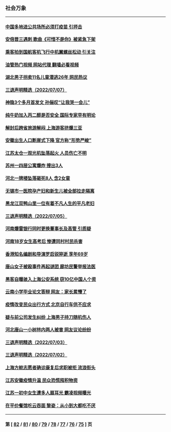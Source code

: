 ### 社会万象
---
#### [中国多地进公共场所必须打疫苗 引抨击](../../pages/ncid282/n13776384.md?07090445) 
#### [安倍晋三遇刺 歌曲《可惜不是你》被紧急下架](../../pages/ncid282/n13776346.md?07090445) 
#### [乘客拍到国航客机飞行中机翼螺丝松动 引关注](../../pages/ncid282/n13776327.md?07090445) 
#### [油管热门视频 网站代理 翻墙必看视频](http://209.222.30.114:81/youtube.html?07090445)
#### [湖北男子拐卖11名儿童潜逃26年 网民热议](../../pages/ncid282/n13776304.md?07090445) 
#### [三退声明精选（2022/07/07）](../../pages/ncid282/n13776162.md?07090445) 
#### [神隐3个多月首发文 孙俪叹“让我哭一会儿”](../../pages/ncid282/n13775210.md?07090445) 
#### [纯牛奶加入丙二醇是否安全 国际专家早有明论](../../pages/ncid282/n13774980.md?07090445) 
#### [解封后跨省旅游解闷 上海游客挤爆三亚](../../pages/ncid282/n13774985.md?07090445) 
#### [安徽出生人口断崖式下降 官方称“形势严峻”](../../pages/ncid282/n13775042.md?07090445) 
#### [江苏太仓一观光机坠落起火 人员伤亡不明](../../pages/ncid282/n13774807.md?07090445) 
#### [苏州一四层公寓爆炸 搜出3人](../../pages/ncid282/n13774770.md?07090445) 
#### [河北一牌楼坠落砸死8人 含2女童](../../pages/ncid282/n13774733.md?07090445) 
#### [无锡市一医院孕产妇和新生儿被全部拉走隔离](../../pages/ncid282/n13774701.md?07090445) 
#### [黑龙江双鸭山里一位有着不凡人生的平凡老妇](../../pages/ncid282/n13774224.md?07090445) 
#### [三退声明精选（2022/07/05）](../../pages/ncid282/n13774378.md?07090445) 
#### [河南爆雷银行同时更换董事长及高管 引质疑](../../pages/ncid282/n13773966.md?07090445) 
#### [河南18岁女生高考后 惨遭同村村民杀害](../../pages/ncid282/n13773887.md?07090445) 
#### [香港知名编剧和导演罗启锐猝逝 享年69岁](../../pages/ncid282/n13773515.md?07090445) 
#### [唐山女子被殴事件再起谜团 廊坊民警举报法医](../../pages/ncid282/n13773448.md?07090445) 
#### [黑客自曝骇入上海公安系统 窃10亿中国人个资](../../pages/ncid282/n13773395.md?07090445) 
#### [云南小学毕业论文答辩 网友：家长累懵了](../../pages/ncid282/n13773240.md?07090445) 
#### [疫情改变民众出行方式 北京自行车供不应求](../../pages/ncid282/n13773218.md?07090445) 
#### [疑与前公司发生纠纷 上海男子持刀随机伤人](../../pages/ncid282/n13773174.md?07090445) 
#### [河北唐山一小树林内两人被害 网友议论纷纷](../../pages/ncid282/n13773043.md?07090445) 
#### [三退声明精选（2022/07/03）](../../pages/ncid282/n13772953.md?07090445) 
#### [三退声明精选（2022/07/02）](../../pages/ncid282/n13772387.md?07090445) 
#### [上海方舱志愿者确诊康复后求职被拒 流浪街头](../../pages/ncid282/n13772134.md?07090445) 
#### [江苏安徽疫情升温 民众恐慌囤积物资](../../pages/ncid282/n13771992.md?07090445) 
#### [江苏一初中女生遭多人扇耳光 霸凌视频曝光](../../pages/ncid282/n13771912.md?07090445) 
#### [在平价餐馆吃云吞面 黎姿：从小到大都吃不厌](../../pages/ncid282/n13771717.md?07090445) 

---
#### 第 [ [82](./82.md?07090445) / [81](./81.md?07090445) / [80](./80.md?07090445) / [79](./79.md?07090445) / [78](./78.md?07090445) / [77](./77.md?07090445) / [76](./76.md?07090445) / [75](./75.md?07090445) ] 页
